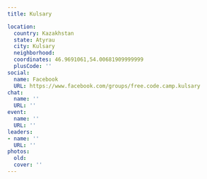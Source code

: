```yaml
---
title: Kulsary

location:
  country: Kazakhstan
  state: Atyrau
  city: Kulsary
  neighborhood: 
  coordinates: 46.9691061,54.00681909999999
  plusCode: ''
social:
  name: Facebook
  URL: https://www.facebook.com/groups/free.code.camp.kulsary
chat:
  name: ''
  URL: ''
event:
  name: ''
  URL: ''
leaders:
- name: ''
  URL: ''
photos:
  old: 
  cover: ''
---
```


